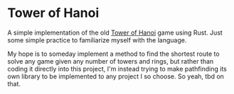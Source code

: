 # Tower of Hanoi

A simple implementation of the old [Tower of
Hanoi](https://en.wikipedia.org/wiki/Tower_of_Hanoi) game using Rust. Just some
simple practice to familiarize myself with the language.

My hope is to someday implement a method to find the shortest route to solve
any game given any number of towers and rings, but rather than coding it
directly into this project, I'm instead trying to make pathfinding its own
library to be implemented to any project I so choose. So yeah, tbd on that.
